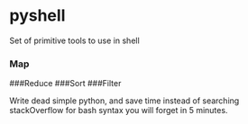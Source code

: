 # pyshell

Set of primitive tools to use in shell

### Map
###Reduce
###Sort
###Filter

Write dead simple python, and save time instead of searching stackOverflow for bash syntax you will forget in 5 minutes.
